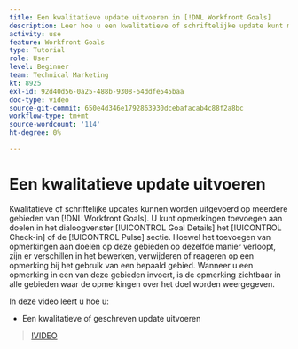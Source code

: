 ```yaml
---
title: Een kwalitatieve update uitvoeren in [!DNL Workfront Goals]
description: Leer hoe u een kwalitatieve of schriftelijke update kunt maken in [!DNL-doelen].
activity: use
feature: Workfront Goals
type: Tutorial
role: User
level: Beginner
team: Technical Marketing
kt: 8925
exl-id: 92d40d56-0a25-488b-9308-64ddfe545baa
doc-type: video
source-git-commit: 650e4d346e1792863930dcebafacab4c88f2a8bc
workflow-type: tm+mt
source-wordcount: '114'
ht-degree: 0%

---
```


# Een kwalitatieve update uitvoeren

Kwalitatieve of schriftelijke updates kunnen worden uitgevoerd op meerdere gebieden van [!DNL Workfront Goals]. U kunt opmerkingen toevoegen aan doelen in het dialoogvenster [!UICONTROL Goal Details] het [!UICONTROL Check-in] of de [!UICONTROL Pulse] sectie. Hoewel het toevoegen van opmerkingen aan doelen op deze gebieden op dezelfde manier verloopt, zijn er verschillen in het bewerken, verwijderen of reageren op een opmerking bij het gebruik van een bepaald gebied. Wanneer u een opmerking in een van deze gebieden invoert, is de opmerking zichtbaar in alle gebieden waar de opmerkingen over het doel worden weergegeven.

In deze video leert u hoe u:

* Een kwalitatieve of geschreven update uitvoeren

>[!VIDEO](https://video.tv.adobe.com/v/335197/?quality=12&learn=on)
